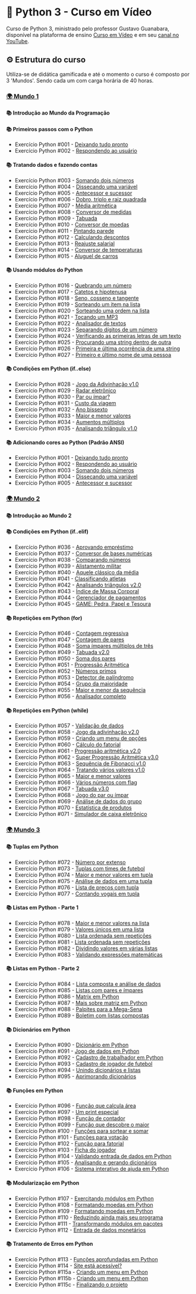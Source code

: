 # 🐍 Python 3 - Curso em Vídeo
Curso de Python 3, ministrado pelo professor Gustavo Guanabara, disponível na plataforma de ensino
[Curso em Vídeo](https://www.cursoemvideo.com/) e em seu [canal no YouTube](https://www.youtube.com/@CursoemVideo).

## ⚙️ Estrutura do curso
Utiliza-se de didática gamificada e até o momento o curso é composto por 3 'Mundos'. Sendo cada um com carga horária de 40 horas.

### [🌍 Mundo 1](https://www.cursoemvideo.com/curso/python-3-mundo-1/)

#### 📚 Introdução ao Mundo da Programação

#### 📚 Primeiros passos com o Python
- Exercício Python #001 - [Deixando tudo pronto](https://github.com/marcosvinfp/Python3-Curso_em_Video/blob/main/mundo-1/ex001.py)
- Exercício Python #002 - [Respondendo ao usuário](https://github.com/marcosvinfp/Python3-Curso_em_Video/blob/main/mundo-1/ex002.py)

#### 📚 Tratando dados e fazendo contas
- Exercício Python #003 - [Somando dois números](https://github.com/marcosvinfp/Python3-Curso_em_Video/blob/main/mundo-1/ex003.py)
- Exercício Python #004 - [Dissecando uma variável](https://github.com/marcosvinfp/Python3-Curso_em_Video/blob/main/mundo-1/ex004.py)
- Exercício Python #005 - [Antecessor e sucessor](https://github.com/marcosvinfp/Python3-Curso_em_Video/blob/main/mundo-1/ex005.py)
- Exercício Python #006 - [Dobro, triplo e raiz quadrada](https://github.com/marcosvinfp/Python3-Curso_em_Video/blob/main/mundo-1/ex006.py)
- Exercício Python #007 - [Média aritmética](https://github.com/marcosvinfp/Python3-Curso_em_Video/blob/main/mundo-1/ex007.py)
- Exercício Python #008 - [Conversor de medidas](https://github.com/marcosvinfp/Python3-Curso_em_Video/blob/main/mundo-1/ex008.py)
- Exercício Python #009 - [Tabuada](https://github.com/marcosvinfp/Python3-Curso_em_Video/blob/main/mundo-1/ex009.py)
- Exercício Python #010 - [Conversor de moedas](https://github.com/marcosvinfp/Python3-Curso_em_Video/blob/main/mundo-1/ex010.py)
- Exercício Python #011 - [Pintando parede](https://github.com/marcosvinfp/Python3-Curso_em_Video/blob/main/mundo-1/ex011.py)
- Exercício Python #012 - [Calculando descontos](https://github.com/marcosvinfp/Python3-Curso_em_Video/blob/main/mundo-1/ex012.py)
- Exercício Python #013 - [Reajuste salarial](https://github.com/marcosvinfp/Python3-Curso_em_Video/blob/main/mundo-1/ex013.py)
- Exercício Python #014 - [Conversor de temperaturas](https://github.com/marcosvinfp/Python3-Curso_em_Video/blob/main/mundo-1/ex014.py)
- Exercício Python #015 - [Aluguel de carros](https://github.com/marcosvinfp/Python3-Curso_em_Video/blob/main/mundo-1/ex015.py)

#### 📚 Usando módulos do Python
- Exercício Python #016 - [Quebrando um número](https://github.com/marcosvinfp/Python3-Curso_em_Video/blob/main/mundo-1/ex016.py)
- Exercício Python #017 - [Catetos e hipotenusa](https://github.com/marcosvinfp/Python3-Curso_em_Video/blob/main/mundo-1/ex017.py)
- Exercício Python #018 - [Seno, cosseno e tangente](https://github.com/marcosvinfp/Python3-Curso_em_Video/blob/main/mundo-1/ex018.py)
- Exercício Python #019 - [Sorteando um item na lista](https://github.com/marcosvinfp/Python3-Curso_em_Video/blob/main/mundo-1/ex019.py)
- Exercício Python #020 - [Sorteando uma ordem na lista](https://github.com/marcosvinfp/Python3-Curso_em_Video/blob/main/mundo-1/ex020.py)
- Exercício Python #021 - [Tocando um MP3](https://github.com/marcosvinfp/Python3-Curso_em_Video/blob/main/mundo-1/ex021.py)
- Exercício Python #022 - [Analisador de textos](https://github.com/marcosvinfp/Python3-Curso_em_Video/blob/main/mundo-1/ex022.py)
- Exercício Python #023 - [Separando dígitos de um número](https://github.com/marcosvinfp/Python3-Curso_em_Video/blob/main/mundo-1/ex023.py)
- Exercício Python #024 - [Verificando as primeiras letras de um texto](https://github.com/marcosvinfp/Python3-Curso_em_Video/blob/main/mundo-1/ex024.py)
- Exercício Python #025 - [Procurando uma string dentro de outra](https://github.com/marcosvinfp/Python3-Curso_em_Video/blob/main/mundo-1/ex025.py)
- Exercício Python #026 - [Primeira e última ocorrência de uma string](https://github.com/marcosvinfp/Python3-Curso_em_Video/blob/main/mundo-1/ex026.py)
- Exercício Python #027 - [Primeiro e último nome de uma pessoa](https://github.com/marcosvinfp/Python3-Curso_em_Video/blob/main/mundo-1/ex027.py)

#### 📚 Condições em Python (if..else)
- Exercício Python #028 - [Jogo da Adivinhação v1.0](https://github.com/marcosvinfp/Python3-Curso_em_Video/blob/main/mundo-1/ex028.py)
- Exercício Python #029 - [Radar eletrônico](https://github.com/marcosvinfp/Python3-Curso_em_Video/blob/main/mundo-1/ex029.py)
- Exercício Python #030 - [Par ou ímpar?](https://github.com/marcosvinfp/Python3-Curso_em_Video/blob/main/mundo-1/ex030.py)
- Exercício Python #031 - [Custo da viagem](https://github.com/marcosvinfp/Python3-Curso_em_Video/blob/main/mundo-1/ex031.py)
- Exercício Python #032 - [Ano bissexto](https://github.com/marcosvinfp/Python3-Curso_em_Video/blob/main/mundo-1/ex032.py)
- Exercício Python #033 - [Maior e menor valores](https://github.com/marcosvinfp/Python3-Curso_em_Video/blob/main/mundo-1/ex033.py)
- Exercício Python #034 - [Aumentos múltiplos](https://github.com/marcosvinfp/Python3-Curso_em_Video/blob/main/mundo-1/ex034.py)
- Exercício Python #035 - [Analisando triângulo v1.0](https://github.com/marcosvinfp/Python3-Curso_em_Video/blob/main/mundo-1/ex035.py)

#### 📚 Adicionando cores ao Python (Padrão ANSI)
- Exercício Python #001 - [Deixando tudo pronto](https://github.com/marcosvinfp/Python3-Curso_em_Video/blob/main/mundo-1/adicionando_cores_ao_python/ex001.py)
- Exercício Python #002 - [Respondendo ao usuário](https://github.com/marcosvinfp/Python3-Curso_em_Video/blob/main/mundo-1/adicionando_cores_ao_python/ex002.py)
- Exercício Python #003 - [Somando dois números](https://github.com/marcosvinfp/Python3-Curso_em_Video/blob/main/mundo-1/adicionando_cores_ao_python/ex003.py)
- Exercício Python #004 - [Dissecando uma variável](https://github.com/marcosvinfp/Python3-Curso_em_Video/blob/main/mundo-1/adicionando_cores_ao_python/ex004.py)
- Exercício Python #005 - [Antecessor e sucessor](https://github.com/marcosvinfp/Python3-Curso_em_Video/blob/main/mundo-1/adicionando_cores_ao_python/ex005.py)

### [🌍 Mundo 2](https://www.cursoemvideo.com/curso/python-3-mundo-2/)

#### 📚 Introdução ao Mundo 2

#### 📚 Condições em Python (if..elif)
- Exercício Python #036 - [Aprovando empréstimo](https://github.com/marcosvinfp/Python3-Curso_em_Video/blob/main/mundo-2/ex036.py)
- Exercício Python #037 - [Conversor de bases numéricas](https://github.com/marcosvinfp/Python3-Curso_em_Video/blob/main/mundo-2/ex037.py)
- Exercício Python #038 - [Comparando números](https://github.com/marcosvinfp/Python3-Curso_em_Video/blob/main/mundo-2/ex038.py)
- Exercício Python #039 - [Alistamento militar](https://github.com/marcosvinfp/Python3-Curso_em_Video/blob/main/mundo-2/ex039.py)
- Exercício Python #040 - [Aquele clássico da média](https://github.com/marcosvinfp/Python3-Curso_em_Video/blob/main/mundo-2/ex040.py)
- Exercício Python #041 - [Classificando atletas](https://github.com/marcosvinfp/Python3-Curso_em_Video/blob/main/mundo-2/ex041.py)
- Exercício Python #042 - [Analisando triângulos v2.0](https://github.com/marcosvinfp/Python3-Curso_em_Video/blob/main/mundo-2/ex042.py)
- Exercício Python #043 - [Índice de Massa Corporal](https://github.com/marcosvinfp/Python3-Curso_em_Video/blob/main/mundo-2/ex043.py)
- Exercício Python #044 - [Gerenciador de pagamentos](https://github.com/marcosvinfp/Python3-Curso_em_Video/blob/main/mundo-2/ex044.py)
- Exercício Python #045 - [GAME: Pedra, Papel e Tesoura](https://github.com/marcosvinfp/Python3-Curso_em_Video/blob/main/mundo-2/ex045.py)

#### 📚 Repetições em Python (for)
- Exercício Python #046 - [Contagem regressiva](https://github.com/marcosvinfp/Python3-Curso_em_Video/blob/main/mundo-2/ex046.py)
- Exercício Python #047 - [Contagem de pares](https://github.com/marcosvinfp/Python3-Curso_em_Video/blob/main/mundo-2/ex047.py)
- Exercício Python #048 - [Soma ímpares múltiplos de três](https://github.com/marcosvinfp/Python3-Curso_em_Video/blob/main/mundo-2/ex048.py)
- Exercício Python #049 - [Tabuada v2.0](https://github.com/marcosvinfp/Python3-Curso_em_Video/blob/main/mundo-2/ex049.py)
- Exercício Python #050 - [Soma dos pares](https://github.com/marcosvinfp/Python3-Curso_em_Video/blob/main/mundo-2/ex050.py)
- Exercício Python #051 - [Progressão Aritmética](https://github.com/marcosvinfp/Python3-Curso_em_Video/blob/main/mundo-2/ex051.py)
- Exercício Python #052 - [Números primos](https://github.com/marcosvinfp/Python3-Curso_em_Video/blob/main/mundo-2/ex052.py)
- Exercício Python #053 - [Detector de palíndromo](https://github.com/marcosvinfp/Python3-Curso_em_Video/blob/main/mundo-2/ex053.py)
- Exercício Python #054 - [Grupo da maioridade](https://github.com/marcosvinfp/Python3-Curso_em_Video/blob/main/mundo-2/ex054.py)
- Exercício Python #055 - [Maior e menor da sequência](https://github.com/marcosvinfp/Python3-Curso_em_Video/blob/main/mundo-2/ex055.py)
- Exercício Python #056 - [Analisador completo](https://github.com/marcosvinfp/Python3-Curso_em_Video/blob/main/mundo-2/ex056.py)

#### 📚 Repetições em Python (while)
- Exercício Python #057 - [Validação de dados](https://github.com/marcosvinfp/Python3-Curso_em_Video/blob/main/mundo-2/ex057.py)
- Exercício Python #058 - [Jogo da adivinhação v2.0](https://github.com/marcosvinfp/Python3-Curso_em_Video/blob/main/mundo-2/ex058.py)
- Exercício Python #059 - [Criando um menu de opções](https://github.com/marcosvinfp/Python3-Curso_em_Video/blob/main/mundo-2/ex059.py)
- Exercício Python #060 - [Cálculo do fatorial](https://github.com/marcosvinfp/Python3-Curso_em_Video/blob/main/mundo-2/ex060.py)
- Exercício Python #061 - [Progressão aritmética v2.0](https://github.com/marcosvinfp/Python3-Curso_em_Video/blob/main/mundo-2/ex061.py)
- Exercício Python #062 - [Super Progressão Aritmética v3.0](https://github.com/marcosvinfp/Python3-Curso_em_Video/blob/main/mundo-2/ex062.py)
- Exercício Python #063 - [Sequência de Fibonacci v1.0](https://github.com/marcosvinfp/Python3-Curso_em_Video/blob/main/mundo-2/ex063.py)
- Exercício Python #064 - [Tratando vários valores v1.0](https://github.com/marcosvinfp/Python3-Curso_em_Video/blob/main/mundo-2/ex064.py)
- Exercício Python #065 - [Maior e menor valores](https://github.com/marcosvinfp/Python3-Curso_em_Video/blob/main/mundo-2/ex065.py)
- Exercício Python #066 - [Vários números com flag](https://github.com/marcosvinfp/Python3-Curso_em_Video/blob/main/mundo-2/ex066.py)
- Exercício Python #067 - [Tabuada v3.0](https://github.com/marcosvinfp/Python3-Curso_em_Video/blob/main/mundo-2/ex067.py)
- Exercício Python #068 - [Jogo do par ou ímpar](https://github.com/marcosvinfp/Python3-Curso_em_Video/blob/main/mundo-2/ex068.py)
- Exercício Python #069 - [Análise de dados do grupo](https://github.com/marcosvinfp/Python3-Curso_em_Video/blob/main/mundo-2/ex069.py)
- Exercício Python #070 - [Estatística de produtos](https://github.com/marcosvinfp/Python3-Curso_em_Video/blob/main/mundo-2/ex070.py)
- Exercício Python #071 - [Simulador de caixa eletrônico](https://github.com/marcosvinfp/Python3-Curso_em_Video/blob/main/mundo-2/ex071.py)

### [🌍 Mundo 3](https://www.cursoemvideo.com/curso/python-3-mundo-3/)

#### 📚 Tuplas em Python
- Exercício Python #072 - [Número por extenso](https://github.com/marcosvinfp/Python3-Curso_em_Video/blob/main/mundo-3/ex072.py)
- Exercício Python #073 - [Tuplas com times de futebol](https://github.com/marcosvinfp/Python3-Curso_em_Video/blob/main/mundo-3/ex073.py)
- Exercício Python #074 - [Maior e menor valores em tupla](https://github.com/marcosvinfp/Python3-Curso_em_Video/blob/main/mundo-3/ex074.py)
- Exercício Python #075 - [Análise de dados em uma tupla](https://github.com/marcosvinfp/Python3-Curso_em_Video/blob/main/mundo-3/ex075.py)
- Exercício Python #076 - [Lista de preços com tupla](https://github.com/marcosvinfp/Python3-Curso_em_Video/blob/main/mundo-3/ex076.py)
- Exercício Python #077 - [Contando vogais em tupla](https://github.com/marcosvinfp/Python3-Curso_em_Video/blob/main/mundo-3/ex077.py)

#### 📚 Listas em Python - Parte 1
- Exercício Python #078 - [Maior e menor valores na lista](https://github.com/marcosvinfp/Python3-Curso_em_Video/blob/main/mundo-3/ex078.py)
- Exercício Python #079 - [Valores únicos em uma lista](https://github.com/marcosvinfp/Python3-Curso_em_Video/blob/main/mundo-3/ex079.py)
- Exercício Python #080 - [Lista ordenada sem repetições](https://github.com/marcosvinfp/Python3-Curso_em_Video/blob/main/mundo-3/ex080.py)
- Exercício Python #081 - [Lista ordenada sem repetições](https://github.com/marcosvinfp/Python3-Curso_em_Video/blob/main/mundo-3/ex081.py)
- Exercício Python #082 - [Dividindo valores em várias listas](https://github.com/marcosvinfp/Python3-Curso_em_Video/blob/main/mundo-3/ex082.py)
- Exercício Python #083 - [Validando expressões matemáticas](https://github.com/marcosvinfp/Python3-Curso_em_Video/blob/main/mundo-3/ex083.py)

#### 📚 Listas em Python - Parte 2
- Exercício Python #084 - [Lista composta e análise de dados](https://github.com/marcosvinfp/Python3-Curso_em_Video/blob/main/mundo-3/ex084.py)
- Exercício Python #085 - [Listas com pares e ímpares](https://github.com/marcosvinfp/Python3-Curso_em_Video/blob/main/mundo-3/ex085.py)
- Exercício Python #086 - [Matrix em Python](https://github.com/marcosvinfp/Python3-Curso_em_Video/blob/main/mundo-3/ex086.py)
- Exercício Python #087 - [Mais sobre matriz em Python](https://github.com/marcosvinfp/Python3-Curso_em_Video/blob/main/mundo-3/ex087.py)
- Exercício Python #088 - [Palpites para a Mega-Sena](https://github.com/marcosvinfp/Python3-Curso_em_Video/blob/main/mundo-3/ex088.py)
- Exercício Python #089 - [Boletim com listas compostas](https://github.com/marcosvinfp/Python3-Curso_em_Video/blob/main/mundo-3/ex089.py)

#### 📚 Dicionários em Python
- Exercício Python #090 - [Dicionário em Python]()
- Exercício Python #091 - [Jogo de dados em Python]()
- Exercício Python #092 - [Cadastro de trabalhador em Python]()
- Exercício Python #093 - [Cadastro de jogador de futebol]()
- Exercício Python #094 - [Unindo dicionários e listas]()
- Exercício Python #095 - [Aprimorando dicionários]()

#### 📚 Funções em Python
- Exercício Python #096 - [Função que calcula área]()
- Exercício Python #097 - [Um print especial]()
- Exercício Python #098 - [Função de contador]()
- Exercício Python #099 - [Função que descobre o maior]()
- Exercício Python #100 - [Funções para sortear e somar]()
- Exercício Python #101 - [Funções para votação]()
- Exercício Python #102 - [Função para fatorial]()
- Exercício Python #103 - [Ficha do jogador]()
- Exercício Python #104 - [Validando entrada de dados em Python]()
- Exercício Python #105 - [Analisando e gerando dicionários]()
- Exercício Python #106 - [Sistema interativo de ajuda em Python]()

#### 📚 Modularização em Python
- Exercício Python #107 - [Exercitando módulos em Python]()
- Exercício Python #108 - [Formatando moedas em Python]()
- Exercício Python #109 - [Formatando moedas em Python]()
- Exercício Python #110 - [Reduzindo ainda mais seu programa]()
- Exercício Python #111 - [Transformando módulos em pacotes]()
- Exercício Python #112 - [Entrada de dados monetários]()

#### 📚 Tratamento de Erros em Python
- Exercício Python #113 - [Funções aprofundadas em Python]()
- Exercício Python #114 - [Site está acessível?]()
- Exercício Python #115a - [Criando um menu em Python]()
- Exercício Python #115b - [Criando um menu em Python]()
- Exercício Python #115c - [Finalizando o projeto]()
